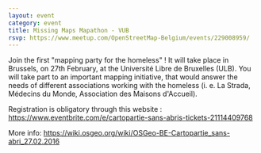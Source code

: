 ```yaml
---
layout: event
category: event
title: Missing Maps Mapathon - VUB
rsvp: https://www.meetup.com/OpenStreetMap-Belgium/events/229008959/
---
```


Join the first "mapping party for the homeless" ! It will take place in Brussels, on 27th February, at the Université Libre de Bruxelles (ULB).
You will take part to an important mapping initiative, that would answer the needs of different associations working with the homeless (i. e. La Strada, Médecins du Monde, Association des Maisons d'Accueil).

Registration is obligatory through this website : <https://www.eventbrite.com/e/cartopartie-sans-abris-tickets-21114409768>

More info: <https://wiki.osgeo.org/wiki/OSGeo-BE-Cartopartie_sans-abri_27.02.2016>